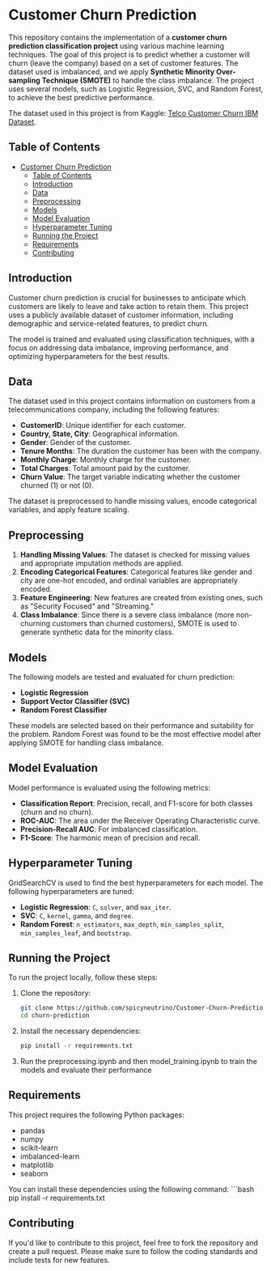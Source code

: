 # Customer Churn Prediction

This repository contains the implementation of a **customer churn prediction classification project** using various machine learning techniques. The goal of this project is to predict whether a customer will churn (leave the company) based on a set of customer features. The dataset used is imbalanced, and we apply **Synthetic Minority Over-sampling Technique (SMOTE)** to handle the class imbalance. The project uses several models, such as Logistic Regression, SVC, and Random Forest, to achieve the best predictive performance.

The dataset used in this project is from Kaggle: [Telco Customer Churn IBM Dataset](https://www.kaggle.com/datasets/yeanzc/telco-customer-churn-ibm-dataset).

## Table of Contents
- [Customer Churn Prediction](#customer-churn-prediction)
  - [Table of Contents](#table-of-contents)
  - [Introduction](#introduction)
  - [Data](#data)
  - [Preprocessing](#preprocessing)
  - [Models](#models)
  - [Model Evaluation](#model-evaluation)
  - [Hyperparameter Tuning](#hyperparameter-tuning)
  - [Running the Project](#running-the-project)
  - [Requirements](#requirements)
  - [Contributing](#contributing)

## Introduction

Customer churn prediction is crucial for businesses to anticipate which customers are likely to leave and take action to retain them. This project uses a publicly available dataset of customer information, including demographic and service-related features, to predict churn. 

The model is trained and evaluated using classification techniques, with a focus on addressing data imbalance, improving performance, and optimizing hyperparameters for the best results.

## Data

The dataset used in this project contains information on customers from a telecommunications company, including the following features:

- **CustomerID**: Unique identifier for each customer.
- **Country, State, City**: Geographical information.
- **Gender**: Gender of the customer.
- **Tenure Months**: The duration the customer has been with the company.
- **Monthly Charge**: Monthly charge for the customer.
- **Total Charges**: Total amount paid by the customer.
- **Churn Value**: The target variable indicating whether the customer churned (1) or not (0).

The dataset is preprocessed to handle missing values, encode categorical variables, and apply feature scaling.

## Preprocessing

1. **Handling Missing Values**: The dataset is checked for missing values and appropriate imputation methods are applied.
2. **Encoding Categorical Features**: Categorical features like gender and city are one-hot encoded, and ordinal variables are appropriately encoded.
3. **Feature Engineering**: New features are created from existing ones, such as "Security Focused" and "Streaming."
4. **Class Imbalance**: Since there is a severe class imbalance (more non-churning customers than churned customers), SMOTE is used to generate synthetic data for the minority class.

## Models

The following models are tested and evaluated for churn prediction:

- **Logistic Regression**
- **Support Vector Classifier (SVC)**
- **Random Forest Classifier**

These models are selected based on their performance and suitability for the problem. Random Forest was found to be the most effective model after applying SMOTE for handling class imbalance.

## Model Evaluation

Model performance is evaluated using the following metrics:

- **Classification Report**: Precision, recall, and F1-score for both classes (churn and no churn).
- **ROC-AUC**: The area under the Receiver Operating Characteristic curve.
- **Precision-Recall AUC**: For imbalanced classification.
- **F1-Score**: The harmonic mean of precision and recall.

## Hyperparameter Tuning

GridSearchCV is used to find the best hyperparameters for each model. The following hyperparameters are tuned:

- **Logistic Regression**: `C`, `solver`, and `max_iter`.
- **SVC**: `C`, `kernel`, `gamma`, and `degree`.
- **Random Forest**: `n_estimators`, `max_depth`, `min_samples_split`, `min_samples_leaf`, and `bootstrap`.

## Running the Project

To run the project locally, follow these steps:

1. Clone the repository:
   ```bash
   git clone https://github.com/spicyneutrino/Customer-Churn-Prediction.git
   cd churn-prediction

2. Install the necessary dependencies:
    ```bash
   pip install -r requirements.txt

3. Run the preprocessing.ipynb and then model_training.ipynb to train the models and evaluate their performance

## Requirements

This project requires the following Python packages:

- pandas
- numpy
- scikit-learn
- imbalanced-learn
- matplotlib
- seaborn
  
You can install these dependencies using the following command:
    ```bash
    pip install -r requirements.txt

## Contributing

If you'd like to contribute to this project, feel free to fork the repository and create a pull request. Please make sure to follow the coding standards and include tests for new features.
